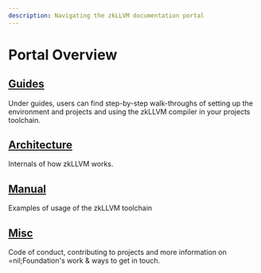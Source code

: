 ```yaml
---
description: Navigating the zkLLVM documentation portal
---
```


# Portal Overview

## [Guides](portal-overview.md#guides)

Under guides, users can find step-by-step walk-throughs of setting up the environment and projects and using the zkLLVM compiler in your projects toolchain.

## [Architecture](portal-overview.md#architecture)

Internals of how zkLLVM works.

## [Manual](portal-overview.md#manual)

Examples of usage of the zkLLVM toolchain

## [Misc](portal-overview.md#misc)

Code of conduct, contributing to projects and more information on =nil;Foundation's work & ways to get in touch.

